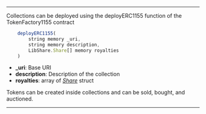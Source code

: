 ---

Collections can be deployed using the deployERC1155 function of the TokenFactory1155 contract

```javascript
    deployERC1155(
        string memory _uri, 
        string memory description, 
        LibShare.Share[] memory royalties
    )
```

- **_uri**: Base URI
- **description**: Description of the collection
- **royalties**: array of [_Share_](../Structs/Share.md) struct

Tokens can be created inside collections and can be sold, bought, and auctioned.

---